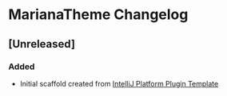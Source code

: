 <!-- Keep a Changelog guide -> https://keepachangelog.com -->

# MarianaTheme Changelog

## [Unreleased]
### Added
- Initial scaffold created from [IntelliJ Platform Plugin Template](https://github.com/JetBrains/intellij-platform-plugin-template)
